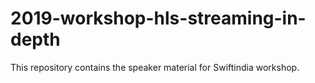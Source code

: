 # 2019-workshop-hls-streaming-in-depth

This repository contains the speaker material for Swiftindia workshop.
